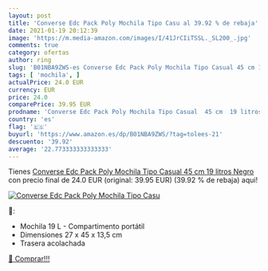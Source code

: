 ```yaml
---
layout: post
title: 'Converse Edc Pack Poly Mochila Tipo Casu al 39.92 % de rebaja'
date: 2021-01-19 20:12:39
image: 'https://m.media-amazon.com/images/I/41JrCIiTSSL._SL200_.jpg'
comments: true
category: ofertas
author: ring
slug: 'B01NBA9ZWS-es Converse Edc Pack Poly Mochila Tipo Casual 45 cm 19 litros...'
tags: [ 'mochila', ]
actualPrice: 24.0 EUR
currency: EUR
price: 24.0
comparePrice: 39.95 EUR
prodname: 'Converse Edc Pack Poly Mochila Tipo Casual  45 cm  19 litros  Negro'
country: 'es'
flag: '🇪🇸'
buyurl: 'https://www.amazon.es/dp/B01NBA9ZWS/?tag=tolees-21'
descuento: '39.92'
average: '22.773333333333333'
---
```


Tienes [Converse Edc Pack Poly Mochila Tipo Casual  45 cm  19 litros  Negro](https://www.amazon.es/dp/B01NBA9ZWS/?tag=tolees-21) con precio final de  24.0 EUR (original: 39.95 EUR) (39.92 %  de rebaja) aqui!

[![Converse Edc Pack Poly Mochila Tipo Casu](https://m.media-amazon.com/images/I/41JrCIiTSSL._SL200_.jpg)](https://www.amazon.es/dp/B01NBA9ZWS/?tag=tolees-21)

🔎:

- Mochila 19 L - Compartimento portátil
- Dimensiones 27 x 45 x 13,5 cm
- Trasera acolachada

[🛒 Comprar!!!](https://www.amazon.es/dp/B01NBA9ZWS/?tag=tolees-21)
